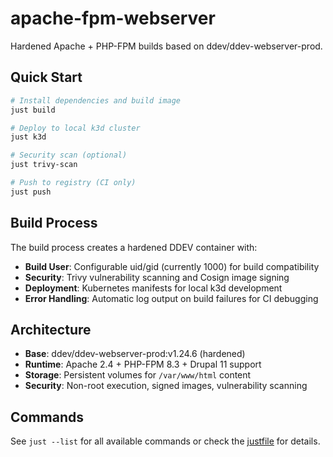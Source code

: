 # apache-fpm-webserver
Hardened Apache + PHP-FPM builds based on ddev/ddev-webserver-prod.

## Quick Start

```bash
# Install dependencies and build image
just build

# Deploy to local k3d cluster
just k3d

# Security scan (optional)
just trivy-scan

# Push to registry (CI only)
just push
```

## Build Process

The build process creates a hardened DDEV container with:
- **Build User**: Configurable uid/gid (currently 1000) for build compatibility
- **Security**: Trivy vulnerability scanning and Cosign image signing
- **Deployment**: Kubernetes manifests for local k3d development
- **Error Handling**: Automatic log output on build failures for CI debugging

## Architecture

- **Base**: ddev/ddev-webserver-prod:v1.24.6 (hardened)
- **Runtime**: Apache 2.4 + PHP-FPM 8.3 + Drupal 11 support
- **Storage**: Persistent volumes for `/var/www/html` content
- **Security**: Non-root execution, signed images, vulnerability scanning

## Commands

See `just --list` for all available commands or check the [justfile](justfile) for details.